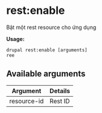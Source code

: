 # rest:enable
Bật một rest resource cho ứng dụng

**Usage:**
```
drupal rest:enable [arguments]
ree
```

## Available arguments
Argument | Details
---------|-------------
resource-id | Rest ID
